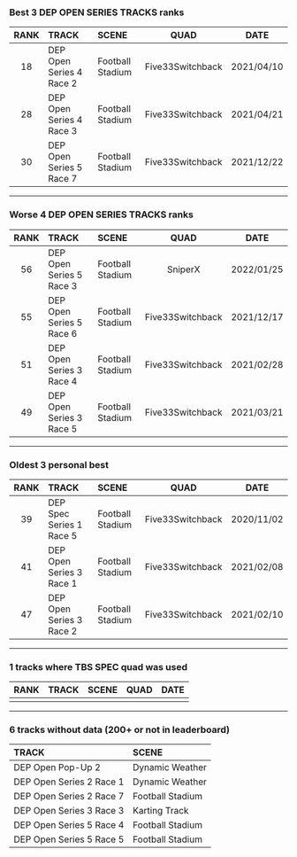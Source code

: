 ### Best 3 DEP OPEN SERIES TRACKS ranks
|RANK|TRACK|SCENE|QUAD|DATE|
|:---:|:---|:---|:---:|:---:|
|18|DEP Open Series 4 Race 2|Football Stadium|Five33Switchback|2021/04/10|
|28|DEP Open Series 4 Race 3|Football Stadium|Five33Switchback|2021/04/21|
|30|DEP Open Series 5 Race 7|Football Stadium|Five33Switchback|2021/12/22|
---
### Worse 4 DEP OPEN SERIES TRACKS ranks
|RANK|TRACK|SCENE|QUAD|DATE|
|:---:|:---|:---|:---:|:---:|
|56|DEP Open Series 5 Race 3|Football Stadium|SniperX|2022/01/25|
|55|DEP Open Series 5 Race 6|Football Stadium|Five33Switchback|2021/12/17|
|51|DEP Open Series 3 Race 4|Football Stadium|Five33Switchback|2021/02/28|
|49|DEP Open Series 3 Race 5|Football Stadium|Five33Switchback|2021/03/21|
---
### Oldest 3 personal best
|RANK|TRACK|SCENE|QUAD|DATE|
|:---:|:---|:---|:---:|:---:|
|39|DEP Spec Series 1 Race 5|Football Stadium|Five33Switchback|2020/11/02|
|41|DEP Open Series 3 Race 1|Football Stadium|Five33Switchback|2021/02/08|
|47|DEP Open Series 3 Race 2|Football Stadium|Five33Switchback|2021/02/10|
---
### 1 tracks where TBS SPEC quad was used
|RANK|TRACK|SCENE|QUAD|DATE|
|:---:|:---|:---|:---:|:---:|
||||||
---
### 6 tracks without data (200+ or not in leaderboard)
|TRACK|SCENE|
|:---|:---|
|DEP Open Pop-Up 2|Dynamic Weather|
|DEP Open Series 2 Race 1|Dynamic Weather|
|DEP Open Series 2 Race 7|Football Stadium|
|DEP Open Series 3 Race 3|Karting Track|
|DEP Open Series 5 Race 4|Football Stadium|
|DEP Open Series 5 Race 5|Football Stadium|

